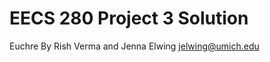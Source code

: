 EECS 280 Project 3 Solution
===========================
Euchre
By Rish Verma <rishvermverm> and Jenna Elwing <jelwing@umich.edu>
